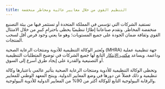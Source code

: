 ```yaml
---
title: التنظيم القوي من خلال معايير عالية ومخاطر منخفضة
---
```


تستفيد الشركات التي تؤسس في المملكة المتحدة أو تستثمر فيها من بيئة التصنيع منخفضة المخاطر. وتقدم صناعاتنا إطارًا تنظيميًا يحظى باحترامٍ كبيرٍ من خلال الامتثال القوي وثقافة ضمان الجودة على جميع المستويات؛ وهو ما يعني وجود فرص أقل لسحب المنتجات.


وتُعتبر الوكالة التنظيمية للأدوية ومنتجات الرعاية الصحية (MHRA) جهة تنظيمية عملية وداعمة. ويساعد [مكتب الابتكار](https://www.gov.uk/government/groups/mhra-innovation-office) التابع لها جميع الشركات في توضيح المتطلبات التنظيمية أو التصنيعية والقدرة على إيجاد طرق أسرع إلى السوق.
 
وتحظى الوكالة التنظيمية للأدوية ومنتجات الرعاية الصحية بتأثير عالمي باعتبارها وكالة تنظيمية و ذلك فضلاً عن دورها في وضع المعايير الدولية. وينتج المعهد الوطني للمعايير والرقابة البيولوجية التابع للوكالة أكثر من 90% من المعايير الدولية للأدوية البيولوجية.
